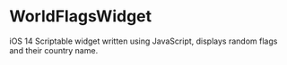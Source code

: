 # WorldFlagsWidget
iOS 14 Scriptable widget written using JavaScript, displays random flags and their country name.
